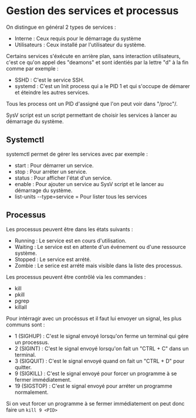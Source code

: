 # Gestion des services et processus

On distingue en général 2 types de services :

* Interne : Ceux requis pour le démarrage du système
* Utilisateurs : Ceux installé par l'utilisateur du système.

Certains services s'éxécute en arrière plan, sans interaction utilisateurs, c'est ce qu'on appel des "deamons" et sont identiés par la lettre "d" à la fin comme par exemple :

* SSHD : C'est le service SSH.
* systemd : C'est un Init process qui a le PID 1 et qui s'occupe de démarer et éteindre les autres services.

Tous les process ont un PID d'assigné que l'on peut voir dans "/proc"/.

SysV script est un script permettant de choisir les services à lancer au démarrage du système.


## Systemctl

systemctl permet de gérer les services avec par exemple :

* start : Pour démarrer un service.
* stop : Pour arréter un service.
* status : Pour afficher l'état d'un service.
* enable : Pour ajouter un service au SysV script et le lancer au démarrage du système.
* list-units --type=service = Pour lister tous les services


## Processus

Les processus peuvent être dans les états suivants :

* Running : Le service est en cours d'utilisation.
* Waiting : Le service est en attente d'un événement ou d'une ressource système.
* Stopped : Le service est arrété.
* Zombie : Le serice est arrété mais visible dans la liste des processus.


Les processus peuvent être contrôlé via les commandes :

* kill
* pkill
* pgrep
* killall

Pour intérragir avec un procéssus et il faut lui envoyer un signal, les plus communs sont : 


* 1	(SIGHUP) : C'est le signal envoyé lorsqu'on ferme un terminal qui gére un processus.
* 2	(SIGINT) : C'est le signal envoyé lorsqu'on fait un "CTRL + C" dans un terminal.
* 3	(SIGQUIT)  : C'est le signal envoyé quand on fait un "CTRL + D" pour quitter.
* 9	(SIGKILL) : C'est le signal envoyé pour forcer un programme à se fermer immédiatement.
* 19 (SIGSTOP) : C'est le signal envoyé pour arréter un programme normalement.

Si on veut forcer un programme à se fermer immédiatement on peut donc faire un `kill 9 <PID>`